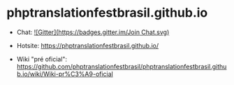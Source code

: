 phptranslationfestbrasil.github.io
==================================

- Chat: [![Gitter](https://badges.gitter.im/Join Chat.svg)](https://gitter.im/phptranslationfestbrasil/phptranslationfestbrasil.github.io)

- Hotsite: https://phptranslationfestbrasil.github.io/

- Wiki "pré oficial": https://github.com/phptranslationfestbrasil/phptranslationfestbrasil.github.io/wiki/Wiki-pr%C3%A9-oficial
